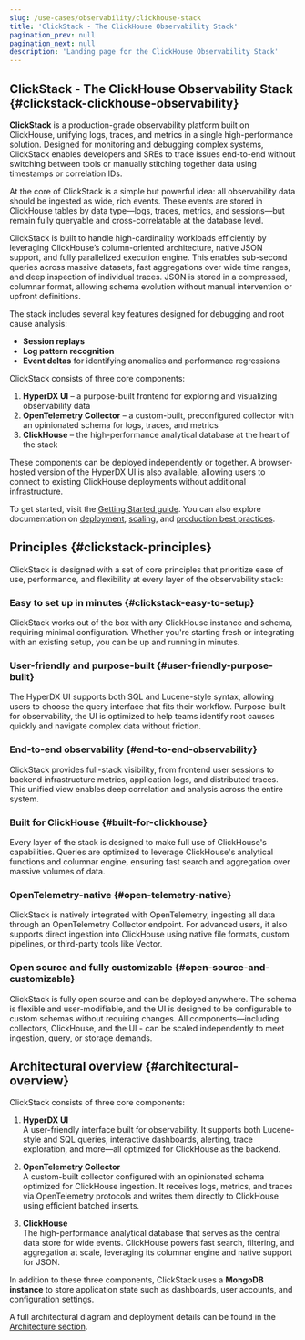 ```yaml
---
slug: /use-cases/observability/clickhouse-stack
title: 'ClickStack - The ClickHouse Observability Stack'
pagination_prev: null
pagination_next: null
description: 'Landing page for the ClickHouse Observability Stack'
---
```


## ClickStack - The ClickHouse Observability Stack {#clickstack-clickhouse-observability}

**ClickStack** is a production-grade observability platform built on ClickHouse, unifying logs, traces, and metrics in a single high-performance solution. Designed for monitoring and debugging complex systems, ClickStack enables developers and SREs to trace issues end-to-end without switching between tools or manually stitching together data using timestamps or correlation IDs.

At the core of ClickStack is a simple but powerful idea: all observability data should be ingested as wide, rich events. These events are stored in ClickHouse tables by data type—logs, traces, metrics, and sessions—but remain fully queryable and cross-correlatable at the database level.

ClickStack is built to handle high-cardinality workloads efficiently by leveraging ClickHouse’s column-oriented architecture, native JSON support, and fully parallelized execution engine. This enables sub-second queries across massive datasets, fast aggregations over wide time ranges, and deep inspection of individual traces. JSON is stored in a compressed, columnar format, allowing schema evolution without manual intervention or upfront definitions.

The stack includes several key features designed for debugging and root cause analysis:

- **Session replays**
- **Log pattern recognition**
- **Event deltas** for identifying anomalies and performance regressions

ClickStack consists of three core components:

1. **HyperDX UI** – a purpose-built frontend for exploring and visualizing observability data
2. **OpenTelemetry Collector** – a custom-built, preconfigured collector with an opinionated schema for logs, traces, and metrics
3. **ClickHouse** – the high-performance analytical database at the heart of the stack

These components can be deployed independently or together. A browser-hosted version of the HyperDX UI is also available, allowing users to connect to existing ClickHouse deployments without additional infrastructure.

To get started, visit the [Getting Started guide](/use-cases/observability/clickhouse-stack/getting-started). You can also explore documentation on [deployment](/use-cases/observability/clickhouse-stack/deployment), [scaling](/use-cases/observability/clickhouse-stack/scaling), and [production best practices](/use-cases/observability/clickhouse-stack/production).

## Principles {#clickstack-principles}

ClickStack is designed with a set of core principles that prioritize ease of use, performance, and flexibility at every layer of the observability stack:

### Easy to set up in minutes {#clickstack-easy-to-setup}

ClickStack works out of the box with any ClickHouse instance and schema, requiring minimal configuration. Whether you're starting fresh or integrating with an existing setup, you can be up and running in minutes.

### User-friendly and purpose-built {#user-friendly-purpose-built}

The HyperDX UI supports both SQL and Lucene-style syntax, allowing users to choose the query interface that fits their workflow. Purpose-built for observability, the UI is optimized to help teams identify root causes quickly and navigate complex data without friction.

### End-to-end observability {#end-to-end-observability}

ClickStack provides full-stack visibility, from frontend user sessions to backend infrastructure metrics, application logs, and distributed traces. This unified view enables deep correlation and analysis across the entire system.

### Built for ClickHouse {#built-for-clickhouse}

Every layer of the stack is designed to make full use of ClickHouse's capabilities. Queries are optimized to leverage ClickHouse's analytical functions and columnar engine, ensuring fast search and aggregation over massive volumes of data.

### OpenTelemetry-native {#open-telemetry-native}

ClickStack is natively integrated with OpenTelemetry, ingesting all data through an OpenTelemetry Collector endpoint. For advanced users, it also supports direct ingestion into ClickHouse using native file formats, custom pipelines, or third-party tools like Vector.

### Open source and fully customizable {#open-source-and-customizable}

ClickStack is fully open source and can be deployed anywhere. The schema is flexible and user-modifiable, and the UI is designed to be configurable to custom schemas without requiring changes. All components—including collectors, ClickHouse, and the UI - can be scaled independently to meet ingestion, query, or storage demands.

## Architectural overview {#architectural-overview}

ClickStack consists of three core components:

1. **HyperDX UI**  
   A user-friendly interface built for observability. It supports both Lucene-style and SQL queries, interactive dashboards, alerting, trace exploration, and more—all optimized for ClickHouse as the backend.

2. **OpenTelemetry Collector**  
   A custom-built collector configured with an opinionated schema optimized for ClickHouse ingestion. It receives logs, metrics, and traces via OpenTelemetry protocols and writes them directly to ClickHouse using efficient batched inserts.

3. **ClickHouse**  
   The high-performance analytical database that serves as the central data store for wide events. ClickHouse powers fast search, filtering, and aggregation at scale, leveraging its columnar engine and native support for JSON.

In addition to these three components, ClickStack uses a **MongoDB instance** to store application state such as dashboards, user accounts, and configuration settings.

A full architectural diagram and deployment details can be found in the [Architecture section](/use-cases/observability/clickhouse-stack/architecture).
